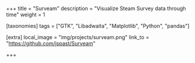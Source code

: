 +++
title = "Surveam"
description = "Visualize Steam Survey data through time"
weight = 1

[taxonomies]
tags = ["GTK", "Libadwaita", "Matplotlib", "Python", "pandas"]

[extra]
local_image = "img/projects/surveam.png"
link_to = "https://github.com/jspast/Surveam"

+++

